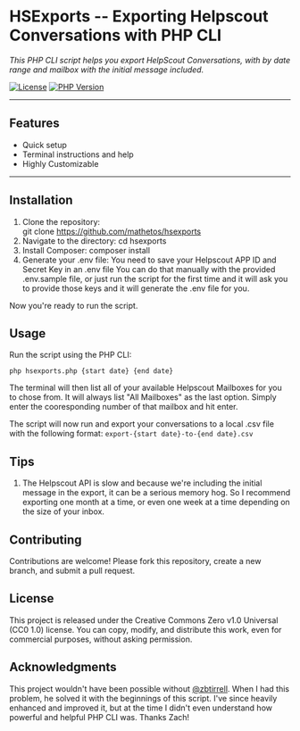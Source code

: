 # **HSExports -- Exporting Helpscout Conversations with PHP CLI**
_This PHP CLI script helps you export HelpScout Conversations, with by date range and mailbox with the initial message included._

[![License](https://img.shields.io/badge/license-CC0_1.0-lightgrey.svg)](LICENSE) [![PHP Version](https://img.shields.io/badge/php-%3E%3D7.4-green)](https://www.php.net/)

---

## **Features**  
- Quick setup  
- Terminal instructions and help  
- Highly Customizable  

---

## **Installation**  

1. Clone the repository:  
   git clone https://github.com/mathetos/hsexports
2. Navigate to the directory:
   cd hsexports
3. Install Composer:
   composer install
4. Generate your .env file:
    You need to save your Helpscout APP ID and Secret Key in an .env file
    You can do that manually with the provided .env.sample file, or just run the script for the first time and it will ask you to provide those keys and it will generate the .env file for you.

Now you're ready to run the script.

## **Usage**
Run the script using the PHP CLI:

`php hsexports.php {start date} {end date}`

The terminal will then list all of your available Helpscout Mailboxes for you to chose from. It will always list "All Mailboxes" as the last option. Simply enter the cooresponding number of that mailbox and hit enter. 

The script will now run and export your conversations to a local .csv file with the following format: `export-{start date}-to-{end date}.csv` 

## **Tips**
1. The Helpscout API is slow and because we're including the initial message in the export, it can be a serious memory hog. So I recommend exporting one month at a time, or even one week at a time depending on the size of your inbox. 

## **Contributing**
Contributions are welcome! Please fork this repository, create a new branch, and submit a pull request.

## **License**
This project is released under the Creative Commons Zero v1.0 Universal (CC0 1.0) license. You can copy, modify, and distribute this work, even for commercial purposes, without asking permission.

## Acknowledgments
This project wouldn't have been possible without [@zbtirrell](https://github.com/zbtirrell). When I had this problem, he solved it with the beginnings of this script. I've since heavily enhanced and improved it, but at the time I didn't even understand how powerful and helpful PHP CLI was. Thanks Zach!







